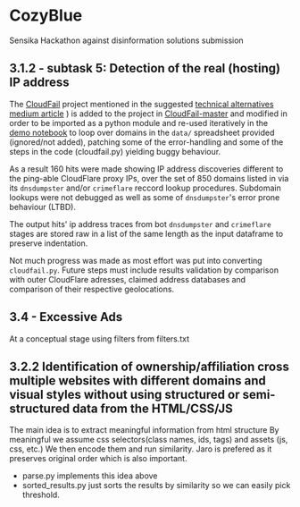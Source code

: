 # CozyBlue
Sensika Hackathon against disinformation solutions submission


## 3.1.2 - subtask 5: Detection of the real (hosting) IP address

The [CloudFail](https://github.com/m0rtem/CloudFail) project mentioned in the suggested [technical alternatives medium article](https://medium.com/@hengky.kaiqi/finding-the-real-ip-address-of-a-website-behind-cloud-flare-c2115be8d163)
) is added to the project in [CloudFail-master](./CloudFail-master) and modified in order to be imported as a python module and re-used iteratively in the  [demo notebook](./CloudFail-master/hack_thisinformation.ipynb) to loop over domains in the `data/` spreadsheet provided (ignored/not added), patching some of the error-handling and some of the steps in the code (cloudfail.py) yielding buggy behaviour.

As a result 160 hits were made showing IP address discoveries different to the ping-able CloudFlare proxy IPs, over the set of 850 domains listed in via its `dnsdumpster` and/or `crimeflare` reccord lookup procedures. Subdomain lookups were not debugged as well as some of `dnsdumpster`'s error prone behaviour (LTBD).

The output hits' ip address traces from bot `dnsdumpster` and `crimeflare` stages are stored raw in a list of the same length as the input dataframe to preserve indentation. 

Not much progress was made as most effort was put into converting `cloudfail.py`. Future steps must include results validation by comparison with outer CloudFlare adresses, claimed address databases and comparison of their respective geolocations.

## 3.4 - Excessive Ads

At a conceptual stage using filters from filters.txt

## 3.2.2 Identification of ownership/affiliation cross multiple websites with different domains and visual styles without using structured or semi-structured data from the HTML/CSS/JS

The main idea is to extract meaningful information from html structure By meaningful we assume css selectors(class names, ids, tags) and assets (js, css, etc.) We then encode them and run similarity. Jaro is prefered as it preserves original order which is also important.
- parse.py implements this idea above
- sorted_results.py just sorts the results by similarity so we can easily pick threshold.
